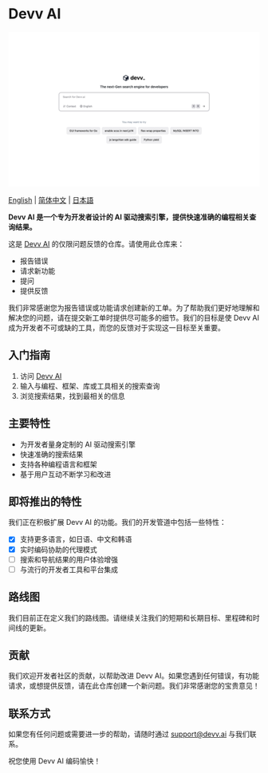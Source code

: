 # Devv AI

![](./assets/devv-homepage.png)

[English](./README.md) | [简体中文](./README_CN.md) | [日本語](./README_JP.md)

**Devv AI 是一个专为开发者设计的 AI 驱动搜索引擎，提供快速准确的编程相关查询结果。**

这是 [Devv AI](https://devv.ai) 的仅限问题反馈的仓库。请使用此仓库来：

- 报告错误
- 请求新功能
- 提问
- 提供反馈

我们非常感谢您为报告错误或功能请求创建新的工单。为了帮助我们更好地理解和解决您的问题，请在提交新工单时提供尽可能多的细节。我们的目标是使 Devv AI 成为开发者不可或缺的工具，而您的反馈对于实现这一目标至关重要。

## 入门指南

1. 访问 [Devv AI](https://devv.ai)
2. 输入与编程、框架、库或工具相关的搜索查询
3. 浏览搜索结果，找到最相关的信息

## 主要特性

- 为开发者量身定制的 AI 驱动搜索引擎
- 快速准确的搜索结果
- 支持各种编程语言和框架
- 基于用户互动不断学习和改进

## 即将推出的特性

我们正在积极扩展 Devv AI 的功能。我们的开发管道中包括一些特性：

- [x] 支持更多语言，如日语、中文和韩语
- [x] 实时编码协助的代理模式
- [ ] 搜索和导航结果的用户体验增强
- [ ] 与流行的开发者工具和平台集成

## 路线图

我们目前正在定义我们的路线图。请继续关注我们的短期和长期目标、里程碑和时间线的更新。

## 贡献

我们欢迎开发者社区的贡献，以帮助改进 Devv AI。如果您遇到任何错误，有功能请求，或想提供反馈，请在此仓库创建一个新问题。我们非常感谢您的宝贵意见！

## 联系方式

如果您有任何问题或需要进一步的帮助，请随时通过 [support@devv.ai](mailto:support@devv.ai) 与我们联系。

祝您使用 Devv AI 编码愉快！
